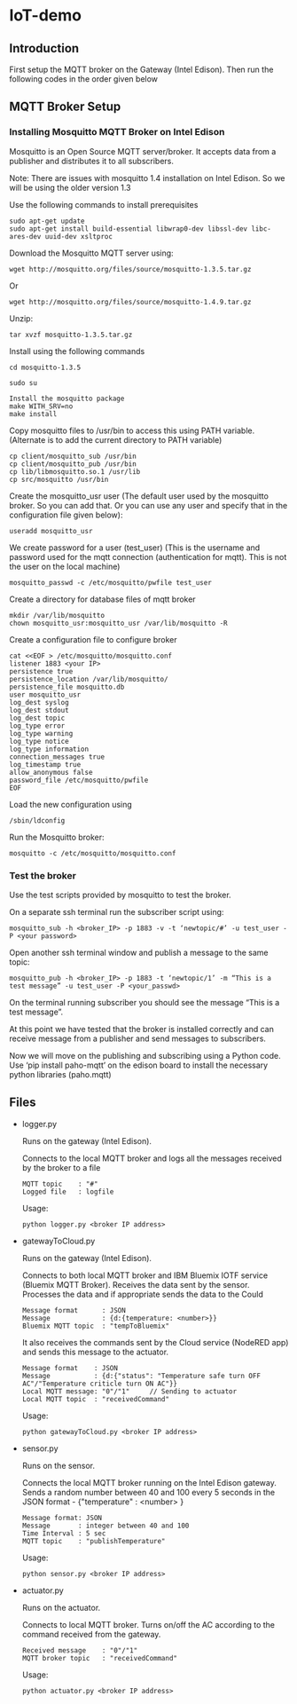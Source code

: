 # IoT-demo

## Introduction

First setup the MQTT broker on the Gateway (Intel Edison). Then run the following codes in the order given below

## MQTT Broker Setup

### Installing Mosquitto MQTT Broker on Intel Edison

Mosquitto is an Open Source MQTT server/broker. It accepts data from a publisher and distributes it to all subscribers. 

Note: There are issues with mosquitto 1.4 installation on Intel Edison. So we will be using the older version 1.3

Use the following commands to install prerequisites 
```
sudo apt-get update
sudo apt-get install build-essential libwrap0-dev libssl-dev libc-ares-dev uuid-dev xsltproc
```

Download the Mosquitto MQTT server using:
```
wget http://mosquitto.org/files/source/mosquitto-1.3.5.tar.gz
```
Or
```
wget http://mosquitto.org/files/source/mosquitto-1.4.9.tar.gz
```
Unzip:
```
tar xvzf mosquitto-1.3.5.tar.gz
```
Install using the following commands
```
cd mosquitto-1.3.5

sudo su

Install the mosquitto package
make WITH_SRV=no
make install
```

Copy mosquitto files to /usr/bin to access this using PATH variable. (Alternate is to add the current directory to PATH variable)
```
cp client/mosquitto_sub /usr/bin
cp client/mosquitto_pub /usr/bin
cp lib/libmosquitto.so.1 /usr/lib
cp src/mosquitto /usr/bin
```

Create the mosquitto_usr user (The default user used by the mosquitto broker. So you can add that. Or you can use any user and specify that in the configuration file given below):
```
useradd mosquitto_usr
```

We create password for a user (test_user) (This is the username and password used for the mqtt connection (authentication for mqtt). This is not the user on the local machine)
```
mosquitto_passwd -c /etc/mosquitto/pwfile test_user
```

Create a directory for database files of mqtt broker
```
mkdir /var/lib/mosquitto
chown mosquitto_usr:mosquitto_usr /var/lib/mosquitto -R
```

Create a configuration file to configure broker
```
cat <<EOF > /etc/mosquitto/mosquitto.conf
listener 1883 <your IP>
persistence true
persistence_location /var/lib/mosquitto/
persistence_file mosquitto.db
user mosquitto_usr
log_dest syslog
log_dest stdout
log_dest topic
log_type error
log_type warning
log_type notice
log_type information
connection_messages true
log_timestamp true
allow_anonymous false
password_file /etc/mosquitto/pwfile
EOF
```

Load the new configuration using
```
/sbin/ldconfig
```

Run the Mosquitto broker:
```
mosquitto -c /etc/mosquitto/mosquitto.conf
```

### Test the broker

Use the test scripts provided by mosquitto to test the broker.

On a separate ssh terminal run the subscriber script using:
```
mosquitto_sub -h <broker_IP> -p 1883 -v -t ‘newtopic/#’ -u test_user -P <your password>
```

Open another ssh terminal window and publish a message to the same topic:
```
mosquitto_pub -h <broker_IP> -p 1883 -t ‘newtopic/1’ -m “This is a test message” -u test_user -P <your_passwd>
```

On the terminal running subscriber you should see the message “This is a test message”. 

At this point we have tested that the broker is installed correctly and can receive message from a publisher and send messages to subscribers.

Now we will move on the publishing and subscribing using a Python code.
Use ‘pip install paho-mqtt’ on the edison board to install the necessary python libraries (paho.mqtt)

## Files

* logger.py  

  Runs on the gateway (Intel Edison).

  Connects to the local MQTT broker and logs all the messages received by the broker to a file
  ```
  MQTT topic    : "#"
  Logged file   : logfile
  ```

  
  Usage:
  ```
  python logger.py <broker IP address>
  ```

* gatewayToCloud.py 

  Runs on the gateway (Intel Edison).

  Connects to both local MQTT broker and IBM Bluemix IOTF service (Bluemix MQTT Broker). Receives the data sent by the sensor. Processes the data and if appropriate sends the data to the Could

  ```
  Message format      : JSON
  Message             : {d:{temperature: <number>}}
  Bluemix MQTT topic  : "tempToBluemix"
  ```

  It also receives the commands sent by the Cloud service (NodeRED app) and sends this message to the actuator. 
  ```
  Message format    : JSON
  Message           : {d:{"status": "Temperature safe turn OFF AC"/"Temperature criticle turn ON AC"}}     
  Local MQTT message: "0"/"1"     // Sending to actuator
  Local MQTT topic  : "receivedCommand"
  ```
  Usage:
  ```
  python gatewayToCloud.py <broker IP address>
  ```

* sensor.py

  Runs on the sensor.
  
  Connects the local MQTT broker running on the Intel Edison gateway. Sends a random number between 40 and 100 every 5 seconds in the JSON format - {"temperature" : \<number\> }
  ```
  Message format: JSON
  Message       : integer between 40 and 100
  Time Interval : 5 sec
  MQTT topic    : "publishTemperature"
  ```

  Usage:
  ```
  python sensor.py <broker IP address>
  ```

* actuator.py  

  Runs on the actuator.

  Connects to local MQTT broker. Turns on/off the AC according to the command received from the gateway.
  ```
  Received message    : "0"/"1"
  MQTT broker topic   : "receivedCommand"
  ```
  Usage:
  ```
  python actuator.py <broker IP address>
  ```
